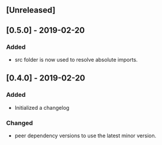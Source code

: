 ## [Unreleased]

## [0.5.0] - 2019-02-20

### Added
- src folder is now used to resolve absolute imports.

## [0.4.0] - 2019-02-20

### Added
- Initialized a changelog

### Changed
- peer dependency versions to use the latest minor version.
